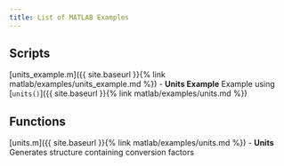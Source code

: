 ```yaml
---
title: List of MATLAB Examples
---
```


## Scripts
[units_example.m]({{ site.baseurl }}{% link matlab/examples/units_example.md %}) - **Units Example** Example using [`units()`]({{ site.baseurl }}{% link matlab/examples/units.md %})

## Functions
[units.m]({{ site.baseurl }}{% link matlab/examples/units.md %}) - **Units** Generates structure containing conversion factors
